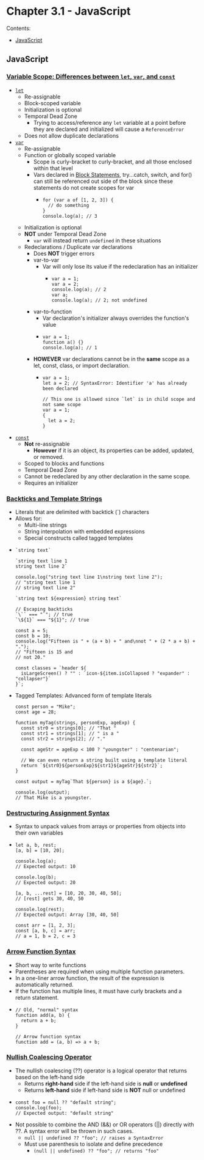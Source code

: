 # Chapter 3.1 - JavaScript
Contents:
- [JavaScript](https://github.com/hurry-harry/level2-angular-dev/blob/main/chapter-3-1.md#javascript)

## JavaScript

### [Variable Scope: Differences between `let`, `var`, and `const`](https://developer.mozilla.org/en-US/docs/Web/JavaScript/Reference/Statements/let)
- [`let`](https://developer.mozilla.org/en-US/docs/Web/JavaScript/Reference/Statements/let)
  - Re-assignable
  - Block-scoped variable
  - Initialization is optional
  - Temporal Dead Zone
    - Trying to access/reference any `let` variable at a point before they are declared and initialized will cause a `ReferenceError`
  - Does not allow duplicate declarations
- [`var`](https://developer.mozilla.org/en-US/docs/Web/JavaScript/Reference/Statements/var)
  - Re-assignable
  - Function or globally scoped variable
    - Scope is curly-bracket to curly-bracket, and all those enclosed within that level
    - Vars declared in [Block Statements](https://developer.mozilla.org/en-US/docs/Web/JavaScript/Reference/Statements/block), try...catch, switch, and for() can still be referenced out side of the block since these statements do not create scopes for var
      - ```
        for (var a of [1, 2, 3]) {
          // do something
        }
        console.log(a); // 3
        ```
  - Initialization is optional
  - **NOT** under Temporal Dead Zone
    - `var` will instead return `undefined` in these situations
  - Redeclarations / Duplicate var declarations
    - Does **NOT** trigger errors
    - var-to-var
      - Var will only lose its value if the redeclaration has an initializer
        - ```
          var a = 1;
          var a = 2;
          console.log(a); // 2
          var a;
          console.log(a); // 2; not undefined
          ```
    - var-to-function
      - Var declaration's initializer always overrides the function's value
      - ```
        var a = 1;
        function a() {}
        console.log(a); // 1
        ```
    - **HOWEVER** var declarations cannot be in the **same** scope as a let, const, class, or import declaration.
      - ```
        var a = 1;
        let a = 2; // SyntaxError: Identifier 'a' has already been declared

        // This one is allowed since `let` is in child scope and not same scope
        var a = 1;
        {
          let a = 2;
        }
        ```
- [`const`](https://developer.mozilla.org/en-US/docs/Web/JavaScript/Reference/Statements/const)
  - **Not** re-assignable
    - **However** if it is an object, its properties can be added, updated, or removed.
  - Scoped to blocks and functions
  - Temporal Dead Zone
  - Cannot be redeclared by any other declaration in the same scope.
  - Requires an initializer

 ### [Backticks and Template Strings](https://developer.mozilla.org/en-US/docs/Web/JavaScript/Reference/Template_literals)
 - Literals that are delimited with backtick (`) characters
 - Allows for:
   - Multi-line strings
   - String interpolation with embedded expressions
   - Special constructs called tagged templates
- ```
  `string text`

  `string text line 1
  string text line 2`

  console.log("string text line 1\nstring text line 2");
  // "string text line 1
  // string text line 2"

  `string text ${expression} string text`

  // Escaping backticks
  `\`` === "`"; // true
  `\${1}` === "${1}"; // true

  const a = 5;
  const b = 10;
  console.log("Fifteen is " + (a + b) + " and\nnot " + (2 * a + b) + ".");
  // "Fifteen is 15 and
  // not 20."

  const classes = `header ${
    isLargeScreen() ? "" : `icon-${item.isCollapsed ? "expander" : "collapser"}`
  }`;
  ```
- Tagged Templates: Advanced form of template literals
  ```
  const person = "Mike";
  const age = 28;

  function myTag(strings, personExp, ageExp) {
    const str0 = strings[0]; // "That "
    const str1 = strings[1]; // " is a "
    const str2 = strings[2]; // "."

    const ageStr = ageExp < 100 ? "youngster" : "centenarian";

    // We can even return a string built using a template literal
    return `${str0}${personExp}${str1}${ageStr}${str2}`;
  }

  const output = myTag`That ${person} is a ${age}.`;

  console.log(output);
  // That Mike is a youngster.
  ```

### [Destructuring Assignment Syntax](https://developer.mozilla.org/en-US/docs/Web/JavaScript/Reference/Operators/Destructuring)
- Syntax to unpack values from arrays or properties from objects into their own variables
- ```
  let a, b, rest;
  [a, b] = [10, 20];

  console.log(a);
  // Expected output: 10

  console.log(b);
  // Expected output: 20

  [a, b, ...rest] = [10, 20, 30, 40, 50];
  // [rest] gets 30, 40, 50

  console.log(rest);
  // Expected output: Array [30, 40, 50]

  const arr = [1, 2, 3];
  const [a, b, c] = arr;
  // a = 1, b = 2, c = 3
  ```

### [Arrow Function Syntax](https://www.angulartraining.com/daily-newsletter/everything-you-need-to-know-about-arrow-functions/)
- Short way to write functions
- Parentheses are required when using multiple function parameters.
- In a one-liner arrow function, the result of the expression is automatically returned.
- If the function has multiple lines, it must have curly brackets and a return statement. 
- ```
  // Old, "normal" syntax
  function add(a, b) {
    return a + b;
  }

  // Arrow function syntax
  function add = (a, b) => a + b;
  ```

### [Nullish Coalescing Operator](https://developer.mozilla.org/en-US/docs/Web/JavaScript/Reference/Operators/Nullish_coalescing)
- The nullish coalescing (??) operator is a logical operator that returns based on the left-hand side
  - Returns **right-hand** side if the left-hand side is **null** or **undefined**
  - Returns **left-hand** side if left-hand side is **NOT** null or undefined
- ```
  const foo = null ?? "default string";
  console.log(foo);
  // Expected output: "default string"
  ```
- Not possible to combine the AND (&&) or OR operators (||) directly with ??. A syntax error will be thrown in such cases.
  - `null || undefined ?? "foo"; // raises a SyntaxError`
  - Must use parenthesis to isolate and define precedence
    - `(null || undefined) ?? "foo"; // returns "foo"`
  
